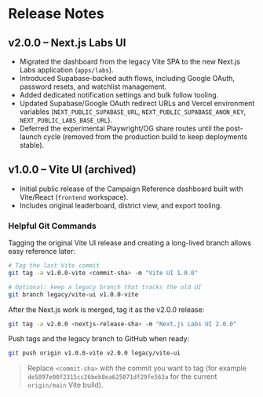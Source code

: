 # Release Notes

## v2.0.0 – Next.js Labs UI

- Migrated the dashboard from the legacy Vite SPA to the new Next.js Labs application (`apps/labs`).
- Introduced Supabase-backed auth flows, including Google OAuth, password resets, and watchlist management.
- Added dedicated notification settings and bulk follow tooling.
- Updated Supabase/Google OAuth redirect URLs and Vercel environment variables (`NEXT_PUBLIC_SUPABASE_URL`, `NEXT_PUBLIC_SUPABASE_ANON_KEY`, `NEXT_PUBLIC_LABS_BASE_URL`).
- Deferred the experimental Playwright/OG share routes until the post-launch cycle (removed from the production build to keep deployments stable).

## v1.0.0 – Vite UI (archived)

- Initial public release of the Campaign Reference dashboard built with Vite/React (`frontend` workspace).
- Includes original leaderboard, district view, and export tooling.

### Helpful Git Commands

Tagging the original Vite UI release and creating a long-lived branch allows easy reference later:

```bash
# Tag the last Vite commit
git tag -a v1.0.0-vite <commit-sha> -m "Vite UI 1.0.0"

# Optional: keep a legacy branch that tracks the old UI
git branch legacy/vite-ui v1.0.0-vite
```

After the Next.js work is merged, tag it as the v2.0.0 release:

```bash
git tag -a v2.0.0 <nextjs-release-sha> -m "Next.js Labs UI 2.0.0"
```

Push tags and the legacy branch to GitHub when ready:

```bash
git push origin v1.0.0-vite v2.0.0 legacy/vite-ui
```

> Replace `<commit-sha>` with the commit you want to tag (for example `de5897e00f2315cc26beb8ea625071df29fe563a` for the current `origin/main` Vite build).
